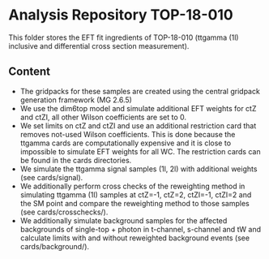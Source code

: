 # Analysis Repository TOP-18-010
This folder stores the EFT fit ingredients of TOP-18-010 (ttgamma (1l) inclusive and differential cross section measurement).

## Content
   * The gridpacks for these samples are created using the central gridpack generation framework (MG 2.6.5)
   * We use the dim6top model and simulate additional EFT weights for ctZ and ctZI, all other Wilson coefficients are set to 0.
   * We set limits on ctZ and ctZI and use an additional restriction card that removes not-used Wilson coefficients. This is done because the ttgamma cards are computationally expensive and it is close to impossible to simulate EFT weights for all WC. The restriction cards can be found in the cards directories.
   * We simulate the ttgamma signal samples (1l, 2l) with additional weights (see cards/signal).
   * We additionally perform cross checks of the reweighting method in simulating ttgamma (1l) samples at ctZ=-1, ctZ=2, ctZI=-1, ctZI=2 and the SM point and compare the reweighting method to those samples (see cards/crosschecks/).
   * We additionally simulate background samples for the affected backgrounds of single-top + photon in t-channel, s-channel and tW and calculate limits with and without reweighted background events (see cards/background/).
